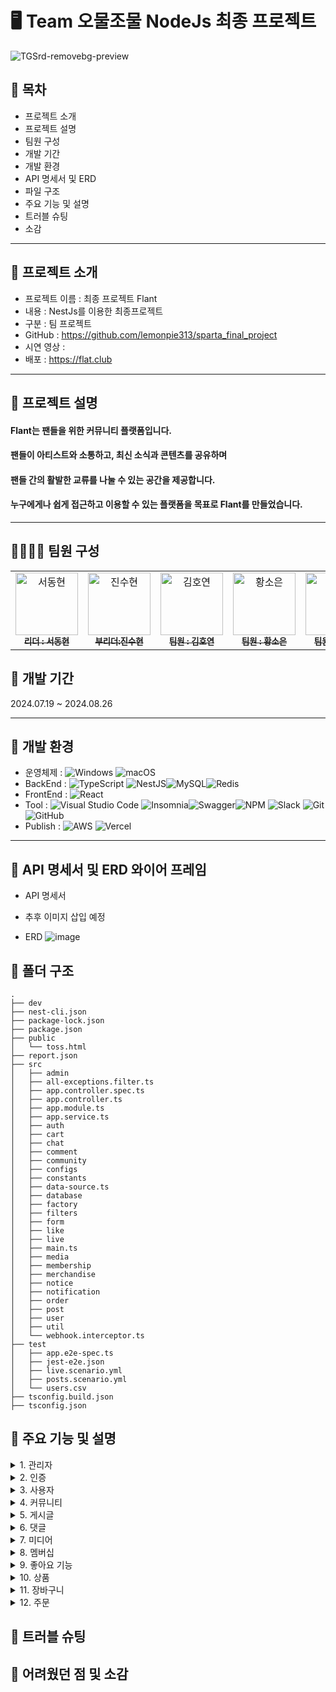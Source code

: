 # 🖥️ Team 오물조물 NodeJs 최종 프로젝트

![TGSrd-removebg-preview](https://github.com/user-attachments/assets/a69e6e9a-2d34-4fca-b52f-e44a5a037626)

## 📌 목차

- 프로젝트 소개
- 프로젝트 설명
- 팀원 구성
- 개발 기간
- 개발 환경
- API 명세서 및 ERD
- 파일 구조
- 주요 기능 및 설명
- 트러블 슈팅
- 소감

---

## 📌 프로젝트 소개

- 프로젝트 이름 : 최종 프로젝트 Flant
- 내용 : NestJs를 이용한 최종프로젝트
- 구분 : 팀 프로젝트
- GitHub : https://github.com/lemonpie313/sparta_final_project
- 시연 영상 :
- 배포 : https://flat.club

---

## 📌 프로젝트 설명

<h4>Flant는 팬들을 위한 커뮤니티 플랫폼입니다.</h4>
<h4>팬들이 아티스트와 소통하고, 최신 소식과 콘텐츠를 공유하며</h4>
<h4>팬들 간의 활발한 교류를 나눌 수 있는 공간을 제공합니다.</h4>
<h4>누구에게나 쉽게 접근하고 이용할 수 있는 플랫폼을 목표로 Flant를 만들었습니다.</h4>

---

## 👨‍👨‍👦‍👦 팀원 구성

<table>
  <tbody>
    <tr>
      <td align="center"><a href="https://github.com/CMINSOO"><img src="https://avatars.githubusercontent.com/u/101718150?v=4" width="100px;" alt="서동현"/><br /><sub><b> 리더 : 서동현 </b></sub></a><br /></td>
      <td align="center"><a href="https://github.com/ysys29"><img src="https://avatars.githubusercontent.com/u/156773875?v=4" width="100px;" alt="진수현"/><br /><sub><b> 부리더:진수현 </b></sub></a><br /></td>
      <td align="center"><a href="https://github.com/NohSiHeon"><img src="https://avatars.githubusercontent.com/u/165770132?v=4" width="100px;" alt="김호연"/><br /><sub><b> 팀원 : 김호연 </b></sub></a><br /></td>
      <td align="center"><a href="https://github.com/gus11als"><img src="https://avatars.githubusercontent.com/u/67359937?v=4" width="100px;" alt="황소은"/><br /><sub><b> 팀원 : 황소은 </b></sub></a><br /></td>
      <td align="center"><a href="https://github.com/devJaem"><img src="https://avatars.githubusercontent.com/u/166608551?v=4" width="100px;" alt="이성운"/><br /><sub><b> 팀원 : 이성운 </b></sub></a><br /></td>
      <td align="center"><a href="https://github.com/devJaem"><img src="https://avatars.githubusercontent.com/u/145142726?v=4" width="100px;" alt="이민준"/><br /><sub><b> 팀원 : 이민준 </b></sub></a><br /></td>
    </tr>
  </tbody>
</table>

## 📌 개발 기간

2024.07.19 ~ 2024.08.26

---

## 📌 개발 환경

- 운영체제 :
  ![Windows](https://img.shields.io/badge/Windows-0078D6?style=for-the-badge&logo=windows&logoColor=white)
  ![macOS](https://img.shields.io/badge/mac%20os-000000?style=for-the-badge&logo=macos&logoColor=F0F0F0)
- BackEnd : ![TypeScript](https://img.shields.io/badge/typescript-%23007ACC.svg?style=for-the-badge&logo=typescript&logoColor=white) ![NestJS](https://img.shields.io/badge/nestjs-%23E0234E.svg?style=for-the-badge&logo=nestjs&logoColor=white)![MySQL](https://img.shields.io/badge/mysql-4479A1.svg?style=for-the-badge&logo=mysql&logoColor=white)![Redis](https://img.shields.io/badge/redis-%23DD0031.svg?style=for-the-badge&logo=redis&logoColor=white)
- FrontEnd : ![React](https://img.shields.io/badge/react-%2320232a.svg?style=for-the-badge&logo=react&logoColor=%2361DAFB)
- Tool : ![Visual Studio Code](https://img.shields.io/badge/Visual%20Studio%20Code-0078d7.svg?style=for-the-badge&logo=visual-studio-code&logoColor=white) ![Insomnia](https://img.shields.io/badge/Insomnia-black?style=for-the-badge&logo=insomnia&logoColor=5849BE)![Swagger](https://img.shields.io/badge/-Swagger-%23Clojure?style=for-the-badge&logo=swagger&logoColor=white)![NPM](https://img.shields.io/badge/NPM-%23CB3837.svg?style=for-the-badge&logo=npm&logoColor=white) ![Slack](https://img.shields.io/badge/Slack-4A154B?style=for-the-badge&logo=slack&logoColor=white)
  ![Git](https://img.shields.io/badge/git-%23F05033.svg?style=for-the-badge&logo=git&logoColor=white)
  ![GitHub](https://img.shields.io/badge/github-%23121011.svg?style=for-the-badge&logo=github&logoColor=white)
- Publish : ![AWS](https://img.shields.io/badge/AWS-%23FF9900.svg?style=for-the-badge&logo=amazon-aws&logoColor=white) ![Vercel](https://img.shields.io/badge/vercel-%23000000.svg?style=for-the-badge&logo=vercel&logoColor=white)

---

## 📌 API 명세서 및 ERD 와이어 프레임

- API 명세서
- 추후 이미지 삽입 예정

- ERD
  ![image](https://github.com/user-attachments/assets/5420d622-974c-417f-8769-82eb9d8d0671)

## 📌 폴더 구조

```
.
├── dev
├── nest-cli.json
├── package-lock.json
├── package.json
├── public
│   └── toss.html
├── report.json
├── src
│   ├── admin
│   ├── all-exceptions.filter.ts
│   ├── app.controller.spec.ts
│   ├── app.controller.ts
│   ├── app.module.ts
│   ├── app.service.ts
│   ├── auth
│   ├── cart
│   ├── chat
│   ├── comment
│   ├── community
│   ├── configs
│   ├── constants
│   ├── data-source.ts
│   ├── database
│   ├── factory
│   ├── filters
│   ├── form
│   ├── like
│   ├── live
│   ├── main.ts
│   ├── media
│   ├── membership
│   ├── merchandise
│   ├── notice
│   ├── notification
│   ├── order
│   ├── post
│   ├── user
│   ├── util
│   └── webhook.interceptor.ts
├── test
│   ├── app.e2e-spec.ts
│   ├── jest-e2e.json
│   ├── live.scenario.yml
│   ├── posts.scenario.yml
│   └── users.csv
├── tsconfig.build.json
├── tsconfig.json
```

## 📌 주요 기능 및 설명

 <details><summary>1. 관리자

</summary>

- 아티스트 생성 / 삭제

- 매니저 생성 / 삭제
</details>

<details><summary>2. 인증

</summary>

- 회원가입

- 로그인

- 로그아웃

</details>

<details><summary>3. 사용자
</summary>

- 내 정보 조회

- 패스워드 확인

- 내 정보 수정

- 회원 탈퇴

</details>
<details><summary>4. 커뮤니티
</summary>

- 커뮤니티 생성

- 커뮤니티 전체 및 상세 조회

- 커뮤니티 수정

- 커뮤니티 삭제

- 커뮤니티 가입

- 내가 가입한 커뮤니티 조회

- 로고 및 커버 이미지 수정
</details>
<details><summary>5. 게시글
</summary>

- 게시글 생성

- 게시글 전체 및 상세 조회

- 게시글 수정

- 게시글 삭제

- 게시글 좋아요 확인
</details>
<details><summary>6. 댓글
</summary>

- 댓글 생성

- 댓글 전체 및 상세 조회

- 댓글 수정

- 댓글 삭제
</details>
</details>
<details><summary>7. 미디어
</summary>

- 미디어 생성

- 미디어 전체 및 상세 조회

- 미디어 수정

- 미디어 삭제

- 썸네일 이미지 수정
</details>
</details>
<details><summary>8. 멤버십
</summary>

- 멤버십 가입
</details>
</details>
<details><summary>9. 좋아요 기능
</summary>

- 커뮤니티 좋아요

- 댓글 좋아요

- 좋아요 개수 조회
</details>
</details>
<details><summary>10. 상품
</summary>

- 상품 생성

- 상품 전체 및 상세 조회

- 상품 수정

- 상품 삭제
</details>
</details>
</details>
<details><summary>11. 장바구니
</summary>

- 카트 생성

- 카트 전체 조회

- 카트아이템 삭제

- 상품 수량 수정
</details>
</details>
</details>
<details><summary>12. 주문
</summary>

- 주문 생성

- 주문 전체 및 상세 조회
</details>

## 📌 트러블 슈팅

## 📌 어려웠던 점 및 소감
